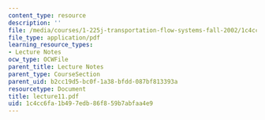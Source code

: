 ```yaml
---
content_type: resource
description: ''
file: /media/courses/1-225j-transportation-flow-systems-fall-2002/1c4cc6fa1b497edb86f859b7abfaa4e9_lecture11.pdf
file_type: application/pdf
learning_resource_types:
- Lecture Notes
ocw_type: OCWFile
parent_title: Lecture Notes
parent_type: CourseSection
parent_uid: b2cc19d5-bc0f-1a38-bfdd-087bf813393a
resourcetype: Document
title: lecture11.pdf
uid: 1c4cc6fa-1b49-7edb-86f8-59b7abfaa4e9
---
```

